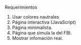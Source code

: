 Requerimientos 

1. Usar colores nautrales
2. Página interactiva (JavaScript)
3. Página minimalista.
4. Página que simula la del FBI.
5. Mostrar infomación real.
